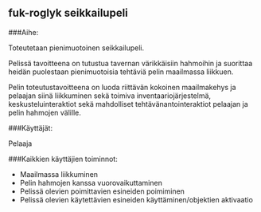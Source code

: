## fuk-roglyk seikkailupeli

###Aihe:

Toteutetaan pienimuotoinen seikkailupeli.

Pelissä tavoitteena on tutustua tavernan värikkäisiin hahmoihin ja suorittaa
heidän puolestaan pienimuotoisia tehtäviä pelin maailmassa liikkuen.

Pelin toteutustavoitteena on luoda riittävän kokoinen maailmakehys ja pelaajan siinä liikkuminen sekä toimiva inventaariojärjestelmä, keskusteluinteraktiot sekä mahdolliset tehtävänantointeraktiot pelaajan ja pelin hahmojen välille.

###Käyttäjät:

Pelaaja

###Kaikkien käyttäjien toiminnot:

- Maailmassa liikkuminen
- Pelin hahmojen kanssa vuorovaikuttaminen
- Pelissä olevien poimittavien esineiden poimiminen
- Pelissä olevien käytettävien esineiden käyttäminen/objektien aktivaatio
